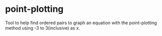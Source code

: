 # point-plotting
Tool to help find ordered pairs to graph an equation with the point-plotting method using -3 to 3(inclusive) as x.
